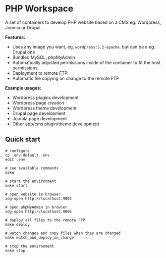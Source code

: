 PHP Workspace
=============

A set of containers to develop PHP website based on a CMS eg. Wordpress, Joomla or Drupal.

**Features:**
- Uses any image you want, eg. `wordpress:5.2-apache`, but can be a eg. Drupal one
- Bundled MySQL, phpMyAdmin
- Automatically adjusted permissions inside of the container to fit the host permissions
- Deployment to remote FTP
- Automatic file copying on change to the remote FTP

**Example usages:**
- Wordpress plugins development
- Wordpress page creation
- Wordpress theme development
- Drupal page development
- Joomla page development
- Other app/cms plugin/theme development

## Quick start

```
# configure
cp .env.default .env
edit .env

# see available commands
make

# start the environment
make start

# open website in browser
xdg-open http://localhost:9005

# open phpMyAdmin in browser
xdg-open http://localhost:9006

# deploy all files to the remote FTP
make deploy

# watch changes and copy files when they are changed
make watch_and_deploy_on_change

# stop the environment
make stop
```
